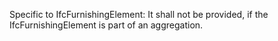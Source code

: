 Specific to IfcFurnishingElement: It shall not be provided, if the IfcFurnishingElement is part of an aggregation.